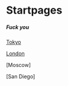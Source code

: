 <!DOCTYPE html>

<title>/Startpages/</title>

# Startpages

<h5> Fuck you </h5>

[Tokyo]()

[London]()

[Moscow]

[San Diego]